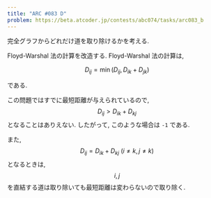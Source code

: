 ```yaml
---
title: "ARC #083 D"
problem: https://beta.atcoder.jp/contests/abc074/tasks/arc083_b
---
```

完全グラフからどれだけ道を取り除けるかを考える.

Floyd-Warshal 法の計算を改造する. Floyd-Warshal 法の計算は,

$$
D_{ij} = \min(D_{ij}, D_{ik}+D_{jk})
$$

である.

この問題ではすでに最短距離が与えられているので, $$ D_{ij} \gt D_{ik}+D_{kj} $$ となることはありえない. したがって, このような場合は `-1` である.

また, $$ D_{ij} = D_{ik}+D_{kj}\ (i \neq k, j \neq k) $$ となるときは, $$ i, j $$ を直結する道は取り除いても最短距離は変わらないので取り除く.
